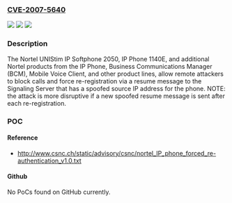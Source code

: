 ### [CVE-2007-5640](https://cve.mitre.org/cgi-bin/cvename.cgi?name=CVE-2007-5640)
![](https://img.shields.io/static/v1?label=Product&message=n%2Fa&color=blue)
![](https://img.shields.io/static/v1?label=Version&message=n%2Fa&color=blue)
![](https://img.shields.io/static/v1?label=Vulnerability&message=n%2Fa&color=brighgreen)

### Description

The Nortel UNIStim IP Softphone 2050, IP Phone 1140E, and additional Nortel products from the IP Phone, Business Communications Manager (BCM), Mobile Voice Client, and other product lines, allow remote attackers to block calls and force re-registration via a resume message to the Signaling Server that has a spoofed source IP address for the phone.  NOTE: the attack is more disruptive if a new spoofed resume message is sent after each re-registration.

### POC

#### Reference
- http://www.csnc.ch/static/advisory/csnc/nortel_IP_phone_forced_re-authentication_v1.0.txt

#### Github
No PoCs found on GitHub currently.

